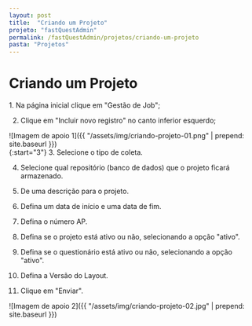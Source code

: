 ```yaml
---
layout: post
title:  "Criando um Projeto"
projeto: "fastQuestAdmin"
permalink: /fastQuestAdmin/projetos/criando-um-projeto
pasta: "Projetos"
---
```

# Criando um Projeto

<div class="row" markdown="1">
<div class="6u 12u$(small)" markdown="1">
1. Na página inicial clique em "Gestão de Job";

2. Clique em "Incluir novo registro" no canto inferior esquerdo;
</div>
<div class="6u 12u$(small)" markdown="1">
![Imagem de apoio 1]({{ "/assets/img/criando-projeto-01.png" | prepend: site.baseurl }})
</div>                               
</div>
<div class="row" markdown="1">
<div class="6u 12u$(small)" markdown="1">
{:start="3"}
3. Selecione o tipo de coleta.

4. Selecione qual repositório (banco de dados) que o projeto ficará armazenado.

5. De uma descrição para o projeto.

6. Defina um data de início e uma data de fim.

7. Defina o número AP.

8. Defina se o projeto está ativo ou não, selecionando a opção "ativo".

9. Defina se o questionário está ativo ou não, selecionando a opção "ativo".

10. Defina a Versão do Layout.

11. Clique em "Enviar".
</div>
<div class="6u 12u$(small)" markdown="1">
![Imagem de apoio 2]({{ "/assets/img/criando-projeto-02.jpg" | prepend: site.baseurl }})
</div>                               
</div>
